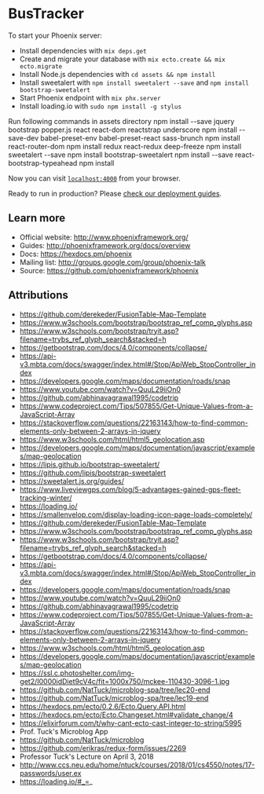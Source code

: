 # BusTracker

To start your Phoenix server:

  * Install dependencies with `mix deps.get`
  * Create and migrate your database with `mix ecto.create && mix ecto.migrate`
  * Install Node.js dependencies with `cd assets && npm install`
  * Install sweetalert with `npm install sweetalert --save` and `npm install bootstrap-sweetalert`
  * Start Phoenix endpoint with `mix phx.server`
  * Install loading.io with `sudo npm install -g stylus`
  
Run following commands in assets directory
npm install --save jquery bootstrap popper.js react react-dom reactstrap underscore
npm install --save-dev babel-preset-env babel-preset-react sass-brunch
npm install react-router-dom
npm install redux react-redux deep-freeze
npm install sweetalert --save 
npm install bootstrap-sweetalert
npm install --save react-bootstrap-typeahead
npm install

Now you can visit [`localhost:4000`](http://localhost:4000) from your browser.

Ready to run in production? Please [check our deployment guides](http://www.phoenixframework.org/docs/deployment).

## Learn more

  * Official website: http://www.phoenixframework.org/
  * Guides: http://phoenixframework.org/docs/overview
  * Docs: https://hexdocs.pm/phoenix
  * Mailing list: http://groups.google.com/group/phoenix-talk
  * Source: https://github.com/phoenixframework/phoenix
  
## Attributions

  * https://github.com/derekeder/FusionTable-Map-Template
  * https://www.w3schools.com/bootstrap/bootstrap_ref_comp_glyphs.asp
  * https://www.w3schools.com/bootstrap/tryit.asp?filename=trybs_ref_glyph_search&stacked=h
  * https://getbootstrap.com/docs/4.0/components/collapse/
  * https://api-v3.mbta.com/docs/swagger/index.html#/Stop/ApiWeb_StopController_index
  * https://developers.google.com/maps/documentation/roads/snap
  * https://www.youtube.com/watch?v=QuuL29iiOn0
  * https://github.com/abhinavagrawal1995/codetrip
  * https://www.codeproject.com/Tips/507855/Get-Unique-Values-from-a-JavaScript-Array 
  * https://stackoverflow.com/questions/22163143/how-to-find-common-elements-only-between-2-arrays-in-jquery 
  * https://www.w3schools.com/html/html5_geolocation.asp
  * https://developers.google.com/maps/documentation/javascript/examples/map-geolocation 
  * https://lipis.github.io/bootstrap-sweetalert/
  * https://github.com/lipis/bootstrap-sweetalert
  * https://sweetalert.js.org/guides/
  * https://www.liveviewgps.com/blog/5-advantages-gained-gps-fleet-tracking-winter/
  * https://loading.io/
  * https://smallenvelop.com/display-loading-icon-page-loads-completely/
  * https://github.com/derekeder/FusionTable-Map-Template
  * https://www.w3schools.com/bootstrap/bootstrap_ref_comp_glyphs.asp
  * https://www.w3schools.com/bootstrap/tryit.asp?filename=trybs_ref_glyph_search&stacked=h
  * https://getbootstrap.com/docs/4.0/components/collapse/
  * https://api-v3.mbta.com/docs/swagger/index.html#/Stop/ApiWeb_StopController_index
  * https://developers.google.com/maps/documentation/roads/snap
  * https://www.youtube.com/watch?v=QuuL29iiOn0
  * https://github.com/abhinavagrawal1995/codetrip
  * https://www.codeproject.com/Tips/507855/Get-Unique-Values-from-a-JavaScript-Array 
  * https://stackoverflow.com/questions/22163143/how-to-find-common-elements-only-between-2-arrays-in-jquery 
  * https://www.w3schools.com/html/html5_geolocation.asp
  * https://developers.google.com/maps/documentation/javascript/examples/map-geolocation 
  * https://ssl.c.photoshelter.com/img-get2/I0000idDiet9cV4c/fit=1000x750/mckee-110430-3096-1.jpg
  * https://github.com/NatTuck/microblog-spa/tree/lec20-end
  * https://github.com/NatTuck/microblog-spa/tree/lec19-end
  * https://hexdocs.pm/ecto/0.2.6/Ecto.Query.API.html
  * https://hexdocs.pm/ecto/Ecto.Changeset.html#validate_change/4
  * https://elixirforum.com/t/why-cant-ecto-cast-integer-to-string/5995
  * Prof. Tuck's Microblog App
  * https://github.com/NatTuck/microblog
  * https://github.com/erikras/redux-form/issues/2269
  * Professor Tuck's Lecture on April 3, 2018
  * http://www.ccs.neu.edu/home/ntuck/courses/2018/01/cs4550/notes/17-passwords/user.ex
  * https://loading.io/#_=_
